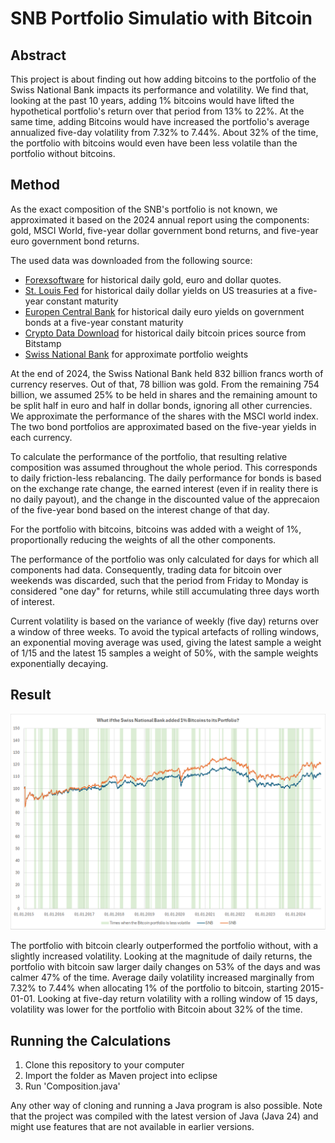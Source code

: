 # SNB Portfolio Simulatio with Bitcoin

## Abstract

This project is about finding out how adding bitcoins to the portfolio of the Swiss National Bank impacts its performance and volatility. We find that, looking at the past 10 years, adding 1% bitcoins would have lifted the hypothetical portfolio's return over that period from 13% to 22%. At the same time, adding Bitcoins would have increased the portfolio's average annualized five-day volatility from 7.32% to 7.44%. About 32% of the time, the portfolio with bitcoins would even have been less volatile than the portfolio without bitcoins.

## Method

As the exact composition of the SNB's portfolio is not known, we approximated it based on the 2024 annual report using the components: gold, MSCI World, five-year dollar government bond returns, and five-year euro government bond returns.

The used data was downloaded from the following source:

- [Forexsoftware](https://forexsb.com/historical-forex-data) for historical daily gold, euro and dollar quotes.
- [St. Louis Fed](https://fred.stlouisfed.org/series/DGS5) for historical daily dollar yields on US treasuries at a five-year constant maturity
- [Europen Central Bank](https://data.ecb.europa.eu/data/datasets/YC/YC.B.U2.EUR.4F.G_N_A.SV_C_YM.SR_5Y) for historical daily euro yields on government bonds at a five-year constant maturity
- [Crypto Data Download](https://www.cryptodatadownload.com/cdd/Bitstamp_BTCUSD_d.csv) for historical daily bitcoin prices source from Bitstamp
- [Swiss National Bank](https://www.snb.ch/en/news-publications/annual-report/annual-report-2024) for approximate portfolio weights

At the end of 2024, the Swiss National Bank held 832 billion francs worth of currency reserves. Out of that, 78 billion was gold. From the remaining 754 billion, we assumed 25% to be held in shares and the remaining amount to be split half in euro and half in dollar bonds, ignoring all other currencies. We approximate the performance of the shares with the MSCI world index. The two bond portfolios are approximated based on the five-year yields in each currency.

To calculate the performance of the portfolio, that resulting relative composition was assumed throughout the whole period. This corresponds to daily friction-less rebalancing. The daily performance for bonds is based on the exchange rate change, the earned interest (even if in reality there is no daily payout), and the change in the discounted value of the apprecaion of the five-year bond based on the interest change of that day.

For the portfolio with bitcoins, bitcoins was added with a weight of 1%, proportionally reducing the weights of all the other components.

The performance of the portfolio was only calculated for days for which all components had data. Consequently, trading data for bitcoin over weekends was discarded, such that the period from Friday to Monday is considered "one day" for returns, while still accumulating three days worth of interest.

Current volatility is based on the variance of weekly (five day) returns over a window of three weeks. To avoid the typical artefacts of rolling windows, an exponential moving average was used, giving the latest sample a weight of 1/15 and the latest 15 samples a weight of 50%, with the sample weights exponentially decaying.

## Result

![image](result/chart.png)

The portfolio with bitcoin clearly outperformed the portfolio without, with a slightly increased volatility. Looking at the magnitude of daily returns, the portfolio with bitcoin saw larger daily changes on 53% of the days and was calmer 47% of the time. Average daily volatility increased marginally from 7.32% to 7.44% when allocating 1% of the portfolio to bitcoin, starting 2015-01-01. Looking at five-day return volatility with a rolling window of 15 days, volatility was lower for the portfolio with Bitcoin about 32% of the time.

## Running the Calculations

1. Clone this repository to your computer
2. Import the folder as Maven project into eclipse
3. Run 'Composition.java'

Any other way of cloning and running a Java program is also possible. Note that the project was compiled with the latest version of Java (Java 24) and might use features that are not available in earlier versions.